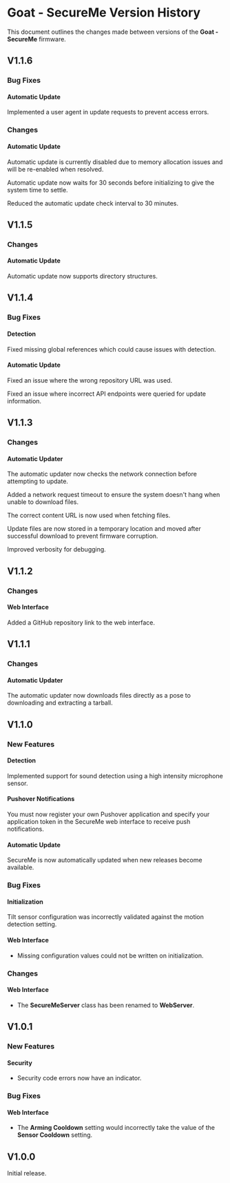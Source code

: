 # Goat - SecureMe Version History

This document outlines the changes made between versions of the **Goat - SecureMe** firmware.

## V1.1.6

### Bug Fixes

#### Automatic Update

Implemented a user agent in update requests to prevent access errors.

### Changes

#### Automatic Update

Automatic update is currently disabled due to memory allocation issues and will be re-enabled when resolved.

Automatic update now waits for 30 seconds before initializing to give the system time to settle.

Reduced the automatic update check interval to 30 minutes.

## V1.1.5

### Changes

#### Automatic Update

Automatic update now supports directory structures.

## V1.1.4

### Bug Fixes

#### Detection

Fixed missing global references which could cause issues with detection.

#### Automatic Update

Fixed an issue where the wrong repository URL was used.

Fixed an issue where incorrect API endpoints were queried for update information.

## V1.1.3

### Changes

#### Automatic Updater

The automatic updater now checks the network connection before attempting to update.

Added a network request timeout to ensure the system doesn't hang when unable to download files.

The correct content URL is now used when fetching files.

Update files are now stored in a temporary location and moved after successful download to prevent firmware corruption.

Improved verbosity for debugging.

## V1.1.2

### Changes

#### Web Interface

Added a GitHub repository link to the web interface.

## V1.1.1

### Changes

#### Automatic Updater

The automatic updater now downloads files directly as a pose to downloading and extracting a tarball.

## V1.1.0

### New Features

#### Detection

Implemented support for sound detection using a high intensity microphone sensor.

#### Pushover Notifications

You must now register your own Pushover application and specify your application token in the SecureMe web interface to receive push notifications.

#### Automatic Update

SecureMe is now automatically updated when new releases become available.

### Bug Fixes

#### Initialization

Tilt sensor configuration was incorrectly validated against the motion detection setting.

#### Web Interface

   - Missing configuration values could not be written on initialization.

### Changes

#### Web Interface

   - The **SecureMeServer** class has been renamed to **WebServer**.

## V1.0.1

### New Features

#### Security

   - Security code errors now have an indicator.

### Bug Fixes

#### Web Interface

   - The **Arming Cooldown** setting would incorrectly take the value of the **Sensor Cooldown** setting.

## V1.0.0

Initial release.
